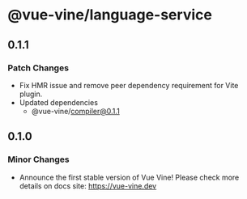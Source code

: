 # @vue-vine/language-service

## 0.1.1

### Patch Changes

- Fix HMR issue and remove peer dependency requirement for Vite plugin.
- Updated dependencies
  - @vue-vine/compiler@0.1.1

## 0.1.0

### Minor Changes

- Announce the first stable version of Vue Vine! Please check more details on docs site: https://vue-vine.dev
